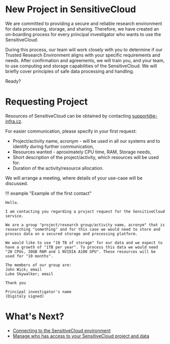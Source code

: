 # New Project in SensitiveCloud

We are committed to providing a secure and reliable research environment for data processing, storage, and sharing. Therefore, we have created an on-boarding process for every principal investigator who wants to use the SensitiveCloud.

During this process, our team will work closely with you to determine if our Trusted Research Environment aligns with your specific requirements and needs. After confirmation and agreements, we will train you, and your team, to use computing and storage capabilities of the SensitiveCloud. We will briefly cover principles of safe data processing and handling.

Ready?

# Requesting Project 

Resources of SensitiveCloud can be obtained by contacting support@e-infra.cz. 

For easier communication, please specify in your first request:    

- Project/activity name, acronym - will be used in all our systems and to identify during further communication,    
- Resources wanted - aproximately CPU time, RAM, Storage needs,     
- Short description of the project/activity, which resources will be used for.   
- Duration of the activity/resource allocation. 

We will arrange a meeting, where details of your use-case will be discussed.

!!! example "Example of the first contact"

    Hello.

    I am contacting you regarding a project request for the SensitiveCloud service.   

    We are a group "project/research group/activity name, acronym" that is researching "something" and for this case we would need to store and process data on a secured storage and processing platform.

    We would like to use "10 TB of storage" for our data and we expect to have a growth of "1TB per year". To process this data we would need "20 CPUs, 30GB RAM and 1 NVIDIA A100 GPU". These resources will be used for "10 months".

    The members of our group are:   
    John Wick; email   
    Luke Skywalker; email   

    Thank you

    Principal investigator's name    
    (Digitaly signed)

# What's Next?

- [Connecting to the SensitiveCloud environment][1]
- [Manage who has access to your SensitiveCloud project and data][2]

[1]: ../getting-started/connecting-to-sensitive-cloud
[2]: ../manage-project
